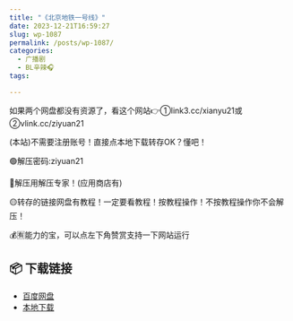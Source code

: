 ```yaml
---
title: "《北京地铁一号线》"
date: 2023-12-21T16:59:27
slug: wp-1087
permalink: /posts/wp-1087/
categories:
  - 广播剧
  - BL辛辣🎧
tags:

---
```


如果两个网盘都没有资源了，看这个网站👉①link3.cc/xianyu21或②vlink.cc/ziyuan21

(本站)不需要注册账号！直接点本地下载转存OK？懂吧！

🟢解压密码:ziyuan21

🔵解压用解压专家！(应用商店有)

🟡转存的链接网盘有教程！一定要看教程！按教程操作！不按教程操作你不会解压！

💰🈶能力的宝，可以点左下角赞赏支持一下网站运行

## 📦 下载链接
- [百度网盘](https://blziyuan21.com/pay-download/1087?key=4e841bcbc2&down_id=0)
- [本地下载](https://blziyuan21.com/pay-download/1087?key=4e841bcbc2&down_id=1)

